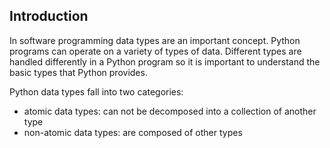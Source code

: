 ## Introduction
In software programming data types are an important concept. Python programs can 
operate on a variety of types of data.  Different types are handled differently in a 
Python program so it is important to understand the basic types that Python provides.

Python data types fall into two categories: 
- atomic data types: can not be decomposed into a collection of another type
- non-atomic data types: are composed of other types

##
